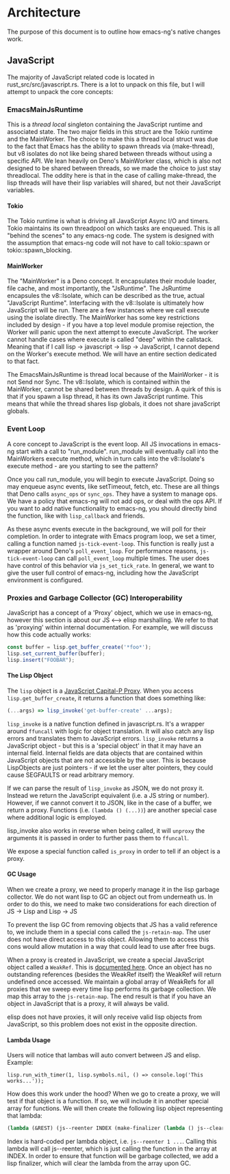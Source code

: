 # Architecture

The purpose of this document is to outline how emacs-ng's native changes work.

## JavaScript

The majority of JavaScript related code is located in rust_src/src/javascript.rs. There is a lot to unpack on this file, but I will attempt to unpack the core concepts:

### EmacsMainJsRuntime

This is a *thread local* singleton containing the JavaScript runtime and associated state. The two major fields in this struct are the Tokio runtime and the MainWorker. The choice to make this a thread local struct was due to the fact that Emacs has the ability to spawn threads via (make-thread), but v8 isolates do not like being shared between threads without using a specific API. We lean heavily on Deno's MainWorker class, which is also not designed to be shared between threads, so we made the choice to just stay threadlocal. The oddity here is that in the case of calling make-thread, the lisp threads will have their lisp variables will shared, but not their JavaScript variables.

#### Tokio

The Tokio runtime is what is driving all JavaScript Async I/O and timers. Tokio maintains its own threadpool on which tasks are enqueued. This is all "behind the scenes" to any emacs-ng code. The system is designed with the assumption that emacs-ng code will not have to call tokio::spawn or tokio::spawn_blocking.

#### MainWorker

The "MainWorker" is a Deno concept. It encapsulates their module loader, file cache, and most importantly, the "JsRuntime". The JsRuntime encapsules the v8::Isolate, which can be described as the true, actual "JavaScript Runtime". Interfacing with the v8::Isolate is ultimately how JavaScript will be run. There are a few instances where we call execute using the isolate directly. The MainWorker has some key restrictions included by design - if you have a top level module promise rejection, the Worker will panic upon the next attempt to execute JavaScript. The worker cannot handle cases where execute is called "deep" within the callstack. Meaning that if I call lisp -> javascript -> lisp -> JavaScript, I cannot depend on the Worker's execute method. We will have an entire section dedicated to that fact.

The EmacsMainJsRuntime is thread local because of the MainWorker - it is not Send nor Sync. The v8::Isolate, which is contained within the MainWorker, cannot be shared between threads by design. A quirk of this is that if you spawn a lisp thread, it has its own JavaScript runtime. This means that while the thread shares lisp globals, it does not share javaScript globals.

### Event Loop

A core concept to JavaScript is the event loop. All JS invocations in emacs-ng start with a call to "run_module". run_module will eventually call into the MainWorkers execute method, which in turn calls into the v8::Isolate's execute method - are you starting to see the pattern?

Once you call run_module, you will begin to execute JavaScript. Doing so may enqueue async events, like setTimeout, fetch, etc. These are all things that Deno calls `async_ops` or `sync_ops`. They have a system to manage ops. We have a policy that emacs-ng will not add ops, or deal with the ops API. If you want to add native functionality to emacs-ng, you should directly bind the function, like with `lisp_callback` and friends.

As these async events execute in the background, we will poll for their completion. In order to integrate with Emacs program loop, we set a timer, calling a function named `js-tick-event-loop`. This function is really just a wrapper around Deno's `poll_event_loop`. For performance reasons, `js-tick-event-loop` can call `poll_event_loop` multiple times. The user does have control of this behavior via `js_set_tick_rate`. In general, we want to give the user full control of emacs-ng, including how the JavaScript environment is configured.

### Proxies and Garbage Collector (GC) Interoperability

JavaScript has a concept of a 'Proxy' object, which we use in emacs-ng, however this section is about our JS <--> elisp marshalling. We refer to that as 'proxying' within internal documentation. For example, we will discuss how this code actually works:

```js
const buffer = lisp.get_buffer_create('*foo*');
lisp.set_current_buffer(buffer);
lisp.insert("FOOBAR");
```

#### The Lisp Object

The `lisp` object is a [JavaScript Capital-P Proxy](https://developer.mozilla.org/en-US/docs/Web/JavaScript/Reference/Global_Objects/Proxy). When you access `lisp.get_buffer_create`, it returns a function that does something like:

```js
(...args) => lisp_invoke('get-buffer-create' ...args);
```

`lisp_invoke` is a native function defined in javascript.rs. It's a wrapper around `ffuncall` with logic for object translation. It will also catch any lisp errors and translates them to JavaScript errors. `lisp_invoke` returns a JavaScript object - but this is a 'special object' in that it may have an internal field. Internal fields are data objects that are contained within JavaScript objects that are not accessible by the user. This is because LispObjects are just pointers - if we let the user alter pointers, they could cause SEGFAULTS or read arbitrary memory.

If we can parse the result of `lisp_invoke` as JSON, we do not proxy it. Instead we return the JavaScript equivalent (i.e. a JS string or number). However, if we cannot convert it to JSON, like in the case of a buffer, we return a proxy. Functions (i.e. `(lambda () (...))`) are another special case where additional logic is employed.

lisp_invoke also works in reverse when being called, it will `unproxy` the arguments it is passed in order to further pass them to `ffuncall`.

We expose a special function called `is_proxy` in order to tell if an object is a proxy.

#### GC Usage

When we create a proxy, we need to properly manage it in the lisp garbage collector. We do not want lisp to GC an object out from underneath us. In order to do this, we need to make two considerations for each direction of JS -> Lisp and Lisp -> JS

To prevent the lisp GC from removing objects that JS has a valid reference to, we include them in a special cons called the `js-retain-map`. The user does not have direct access to this object. Allowing them to access this cons would allow mutation in a way that could lead to use after free bugs.

When a proxy is created in JavaScript, we create a special JavaScript object called a `WeakRef`. This is [documented here](https://developer.mozilla.org/en-US/docs/Web/JavaScript/Reference/Global_Objects/WeakRef). Once an object has no outstanding references (besides the WeakRef itself) the WeakRef will return undefined once accessed. We maintain a global array of WeakRefs for all proxies that we sweep every time lisp performs its garbage collection. We map this array to the `js-retain-map`. The end result is that if you have an object in JavaScript that is a proxy, it will always be valid.

elisp does not have proxies, it will only receive valid lisp objects from JavaScript, so this problem does not exist in the opposite direction.

#### Lambda Usage

Users will notice that lambas will auto convert between JS and elisp. Example:

```elisp
lisp.run_with_timer(1, lisp.symbols.nil, () => console.log('This works...'));
```

How does this work under the hood? When we go to create a proxy, we will test if that object is a function. If so, we will include it in another special array for functions. We will then create the following lisp object representing that lambda:

```lisp
(lambda (&REST) (js--reenter INDEX (make-finalizer (lambda () js--clear INDEX)) REST))
```

Index is hard-coded per lambda object, i.e. `js--reenter 1 ...`. Calling this lambda will call js--reenter, which is just calling the function in the array at INDEX. In order to ensure that function will be garbage collected, we add a lisp finalizer, which will clear the lambda from the array upon GC.
